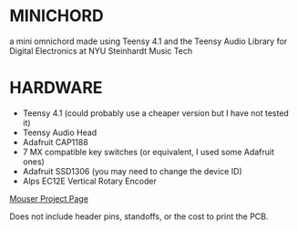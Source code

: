 # MINICHORD
 a mini omnichord made using Teensy 4.1 and the Teensy Audio Library for Digital Electronics at NYU Steinhardt Music Tech

# HARDWARE
 - Teensy 4.1 (could probably use a cheaper version but I have not tested it)
 - Teensy Audio Head
 - Adafruit CAP1188 
 - 7 MX compatible key switches (or equivalent, I used some Adafruit ones)
 - Adafruit SSD1306 (you may need to change the device ID)
 - Alps EC12E Vertical Rotary Encoder

[Mouser Project Page](https://www.mouser.com/ProjectManager/ProjectDetail.aspx?AccessID=75f0d25f79)

Does not include header pins, standoffs, or the cost to print the PCB. 

